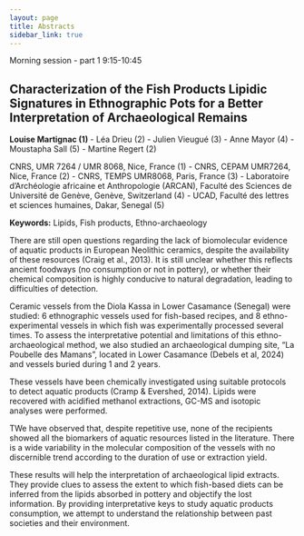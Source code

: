 ```yaml
---
layout: page
title: Abstracts
sidebar_link: true
---
```


Morning session - part 1 9:15-10:45


<h2>Characterization of the Fish Products Lipidic Signatures in Ethnographic Pots for a Better Interpretation of Archaeological Remains</h2>
<p><strong>Louise Martignac (1)</strong>   - Léa Drieu (2) - Julien Vieugué (3) - Anne Mayor (4) - Moustapha Sall (5) - Martine Regert (2)</p>

<p>CNRS, UMR 7264 / UMR 8068, Nice, France (1) - CNRS, CEPAM UMR7264, Nice, France (2) - CNRS, TEMPS UMR8068, Paris, France (3) - Laboratoire d’Archéologie africaine et Anthropologie (ARCAN), Faculté des Sciences de Université de Genève, Genève, Switzerland (4) - UCAD, Faculté des lettres et sciences humaines, Dakar, Senegal (5)</p>

<p><strong>Keywords:</strong> Lipids, Fish products, Ethno-archaeology</p>

<p>There are still open questions regarding the lack of biomolecular evidence of aquatic products in European Neolithic ceramics, despite the availability of these resources (Craig et al., 2013). It is still unclear whether this reflects ancient foodways (no consumption or not in pottery), or whether their chemical composition is highly conducive to natural degradation, leading to difficulties of detection. </p>

<p>Ceramic vessels from the Diola Kassa in Lower Casamance (Senegal) were studied: 6 ethnographic vessels used for fish-based recipes, and 8 ethno-experimental vessels in which fish was experimentally processed several times. To assess the interpretative potential and limitations of this ethno-archaeological method, we also studied an archaeological dumping site, “La Poubelle des Mamans”, located in Lower Casamance (Debels et al, 2024) and vessels buried during 1 and 2 years. </p>

<p>These vessels have been chemically investigated using suitable protocols to detect aquatic products (Cramp & Evershed, 2014). Lipids were recovered with acidified methanol extractions, GC-MS and isotopic analyses were performed. </p>

<p>TWe have observed that, despite repetitive use, none of the recipients showed all the biomarkers of aquatic resources listed in the literature. There is a wide variability in the molecular composition of the vessels with no discernible trend according to the duration of use or extraction yield.</p>

<p>These results will help the interpretation of archaeological lipid extracts. They provide clues to assess the extent to which fish-based diets can be inferred from the lipids absorbed in pottery and objectify the lost information. By providing interpretative keys to study aquatic products consumption, we attempt to understand the relationship between past societies and their environment.</p>

